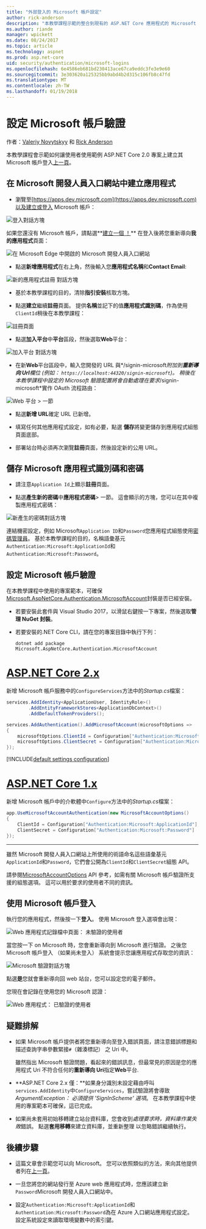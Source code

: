 ```yaml
---
title: "外部登入的 Microsoft 帳戶設定"
author: rick-anderson
description: "本教學課程示範的整合到現有的 ASP.NET Core 應用程式的 Microsoft 帳戶使用者驗證。"
ms.author: riande
manager: wpickett
ms.date: 08/24/2017
ms.topic: article
ms.technology: aspnet
ms.prod: asp.net-core
uid: security/authentication/microsoft-logins
ms.openlocfilehash: 6e4586eb681bd230413ace67ca9eddc3fe3e9e60
ms.sourcegitcommit: 3e303620a125325bb9abd4b2d315c106fb8c47fd
ms.translationtype: MT
ms.contentlocale: zh-TW
ms.lasthandoff: 01/19/2018
---
```

# <a name="configuring-microsoft-account-authentication"></a>設定 Microsoft 帳戶驗證

作者：[Valeriy Novytskyy](https://github.com/01binary) 和 [Rick Anderson](https://twitter.com/RickAndMSFT)

本教學課程會示範如何讓使用者使用範例 ASP.NET Core 2.0 專案上建立其 Microsoft 帳戶登入[上一頁](index.md)。

## <a name="create-the-app-in-microsoft-developer-portal"></a>在 Microsoft 開發人員入口網站中建立應用程式

* 瀏覽至[https://apps.dev.microsoft.com](https://apps.dev.microsoft.com)以及建立或登入 Microsoft 帳戶：

![登入對話方塊](index/_static/MicrosoftDevLogin.png)

如果您還沒有 Microsoft 帳戶，請點選**[建立一個 ！](https://signup.live.com/signup?wa=wsignin1.0&rpsnv=13&ct=1478151035&rver=6.7.6643.0&wp=SAPI_LONG&wreply=https%3a%2f%2fapps.dev.microsoft.com%2fLoginPostBack&id=293053&aadredir=1&contextid=D70D4F21246BAB50&bk=1478151036&uiflavor=web&uaid=f0c3de863a914c358b8dc01b1ff49e85&mkt=EN-US&lc=1033&lic=1)** 在登入後將您重新導向**我的應用程式**頁面：

![在 Microsoft Edge 中開啟的 Microsoft 開發人員入口網站](index/_static/MicrosoftDev.png)

* 點選**新增應用程式**在右上角，然後輸入您**應用程式名稱**和**Contact Email**:

![新的應用程式註冊 對話方塊](index/_static/MicrosoftDevAppCreate.png)

* 基於本教學課程的目的，清除**指引安裝**核取方塊。

* 點選**建立**繼續**註冊**頁面。 提供**名稱**並記下的值**應用程式識別碼**，作為使用`ClientId`稍後在本教學課程：

![註冊頁面](index/_static/MicrosoftDevAppReg.png)

* 點選**加入平台**中**平台**區段，然後選取**Web**平台：

![加入平台 對話方塊](index/_static/MicrosoftDevAppPlatform.png)

* 在新**Web**平台區段中，輸入您開發的 URL 與*/signin-microsoft*附加到**重新導向 Url**欄位 (例如： `https://localhost:44320/signin-microsoft`)。 稍後在本教學課程中設定的 Microsoft 驗證配置將會自動處理在要求*/signin-microsoft*實作 OAuth 流程路由：

![Web 平台 > 一節](index/_static/MicrosoftRedirectUri.png)

* 點選**新增 URL**確定 URL 已新增。

* 填寫任何其他應用程式設定，如有必要，點選 **儲存**將變更儲存到應用程式組態頁面底部。

* 部署站台時必須再次瀏覽**註冊**頁面，然後設定新的公用 URL。

## <a name="store-microsoft-application-id-and-password"></a>儲存 Microsoft 應用程式識別碼和密碼

* 請注意`Application Id`上顯示**註冊**頁面。

* 點選**產生新的密碼**中**應用程式密碼**> 一節。 這會顯示的方塊，您可以在其中複製應用程式密碼：

![新產生的密碼對話方塊](index/_static/MicrosoftDevPassword.png)

連結機密設定，例如 Microsoft`Application ID`和`Password`您應用程式組態使用[密碼管理員](../../app-secrets.md)。 基於本教學課程的目的，名稱語彙基元`Authentication:Microsoft:ApplicationId`和`Authentication:Microsoft:Password`。

## <a name="configure-microsoft-account-authentication"></a>設定 Microsoft 帳戶驗證

在本教學課程中使用的專案範本，可確保[Microsoft.AspNetCore.Authentication.MicrosoftAccount](https://www.nuget.org/packages/Microsoft.AspNetCore.Authentication.MicrosoftAccount)封裝是否已經安裝。

* 若要安裝此套件與 Visual Studio 2017，以滑鼠右鍵按一下專案，然後選取**管理 NuGet 封裝**。
* 若要安裝的.NET Core CLI，請在您的專案目錄中執行下列：

   `dotnet add package Microsoft.AspNetCore.Authentication.MicrosoftAccount`

# <a name="aspnet-core-2xtabaspnetcore2x"></a>[ASP.NET Core 2.x](#tab/aspnetcore2x)

新增 Microsoft 帳戶服務中的`ConfigureServices`方法中的*Startup.cs*檔案：

```csharp
services.AddIdentity<ApplicationUser, IdentityRole>()
        .AddEntityFrameworkStores<ApplicationDbContext>()
        .AddDefaultTokenProviders();

services.AddAuthentication().AddMicrosoftAccount(microsoftOptions =>
{
    microsoftOptions.ClientId = Configuration["Authentication:Microsoft:ApplicationId"];
    microsoftOptions.ClientSecret = Configuration["Authentication:Microsoft:Password"];
});
```

[!INCLUDE[default settings configuration](includes/default-settings.md)]

# <a name="aspnet-core-1xtabaspnetcore1x"></a>[ASP.NET Core 1.x](#tab/aspnetcore1x)

新增 Microsoft 帳戶中的介軟體中`Configure`方法中的*Startup.cs*檔案：

```csharp
app.UseMicrosoftAccountAuthentication(new MicrosoftAccountOptions()
{
    ClientId = Configuration["Authentication:Microsoft:ApplicationId"],
    ClientSecret = Configuration["Authentication:Microsoft:Password"]
});
```

---

雖然 Microsoft 開發人員入口網站上所使用的術語命名這些語彙基元`ApplicationId`和`Password`，它們會公開為`ClientId`和`ClientSecret`組態 API。

請參閱[MicrosoftAccountOptions](https://docs.microsoft.com/aspnet/core/api/microsoft.aspnetcore.builder.microsoftaccountoptions) API 參考，如需有關 Microsoft 帳戶驗證所支援的組態選項。 這可以用於要求的使用者不同的資訊。

## <a name="sign-in-with-microsoft-account"></a>使用 Microsoft 帳戶登入

執行您的應用程式，然後按一下**登入**。 使用 Microsoft 登入選項會出現：

![Web 應用程式記錄檔中頁面： 未驗證的使用者](index/_static/DoneMicrosoft.png)

當您按一下 on Microsoft 時，您會重新導向到 Microsoft 進行驗證。 之後您 Microsoft 帳戶登入 （如果尚未登入） 系統會提示您讓應用程式存取您的資訊：

![Microsoft 驗證對話方塊](index/_static/MicrosoftLogin.png)

點選**是**您就會重新導向回 web 站台，您可以設定您的電子郵件。

您現在會記錄在使用您的 Microsoft 認證：

![Web 應用程式： 已驗證的使用者](index/_static/Done.png)

## <a name="troubleshooting"></a>疑難排解

* 如果 Microsoft 帳戶提供者將您重新導向至登入錯誤頁面，請注意錯誤標題和描述查詢字串參數緊接`#`（雜湊標記） 之 Uri 中。

  雖然指出 Microsoft 驗證問題，看起來的錯誤訊息，但最常見的原因是您的應用程式 Uri 不符合任何的**重新導向 Uri**指定**Web**平台.
* **ASP.NET Core 2.x 僅：**如果身分識別未設定藉由呼叫`services.AddIdentity`中`ConfigureServices`，嘗試驗證將會導致*ArgumentException： 必須提供 'SignInScheme' 選項*。 在本教學課程中使用的專案範本可確保，這已完成。
* 如果尚未套用初始移轉建立站台資料庫，您會收到*處理要求時，資料庫作業失敗*錯誤。 點選**套用移轉**來建立資料庫，並重新整理 以忽略錯誤繼續執行。

## <a name="next-steps"></a>後續步驟

* 這篇文章會示範您可以向 Microsoft。 您可以依照類似的方法，來向其他提供者列在[上一頁](index.md)。

* 一旦您將您的網站發行至 Azure web 應用程式時，您應該建立新`Password`Microsoft 開發人員入口網站中。

* 設定`Authentication:Microsoft:ApplicationId`和`Authentication:Microsoft:Password`為在 Azure 入口網站應用程式設定。 設定系統設定來讀取環境變數中的索引鍵。

